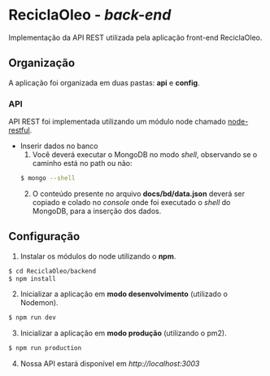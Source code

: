# ReciclaOleo - *back-end*
Implementação da API REST utilizada pela aplicação front-end ReciclaOleo.

## Organização
A aplicação foi organizada em duas pastas: **api** e **config**.

### API
API REST foi implementada utilizando um módulo node chamado [node-restful](https://github.com/baugarten/node-restful).

- Inserir dados no banco
  1. Você deverá executar o MongoDB no modo *shell*, observando se o caminho está no path ou não:
  ```sh
  $ mongo --shell
  ```
  2. O conteúdo presente no arquivo **docs/bd/data.json** deverá ser copiado e colado no *console* onde foi executado o *shell* do MongoDB, para a inserção dos dados.

## Configuração
1. Instalar os módulos do node utilizando o **npm**.
  ```sh
  $ cd ReciclaOleo/backend
  $ npm install
  ```

  2. Inicializar a aplicação em **modo desenvolvimento** (utilizado o Nodemon).
  ```sh
  $ npm run dev
  ```

  3. Inicializar a aplicação em **modo produção** (utilizando o pm2).
  ```sh
  $ npm run production
  ```

   4. Nossa API estará disponível em *http://localhost:3003*